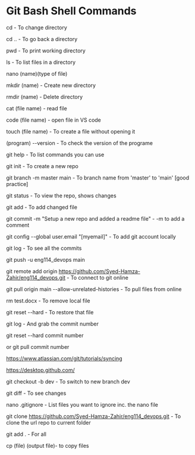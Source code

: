 # Git Bash Shell Commands

cd - To change directory

cd .. - To go back a directory

pwd - To print working directory

ls - To list files in a directory

nano (name)(type of file)

mkdir (name) - Create new directory

rmdir (name) - Delete directory

cat (file name) - read file

code (file name) - open file in VS code

touch (file name) - To create a file without opening it 

(program) --version - To check the version of the programe

git help - To list commands you can use 

git init - To create a new repo

git branch -m master main - To branch name from 'master' to 'main' [good practice]

git status - To view the repo, shows changes

git add - To add changed file

git commit -m "Setup a new repo and added a readme file" - -m to add a comment

git config --global user.email "[myemail]" - To add git account locally

git log - To see all the commits

git push -u eng114_devops main

git remote add origin https://github.com/Syed-Hamza-Zahir/eng114_devops.git - To connect to git online

git pull origin main --allow-unrelated-histories - To pull files from online

rm test.docx -  To remove local file 

git reset --hard - To restore that file

git log - And grab the commit number

git reset --hard commit number 

or git pull commit number

https://www.atlassian.com/git/tutorials/syncing

https://desktop.github.com/

git checkout -b dev - To switch to new branch dev

git diff - To see changes 

nano .gitignore - List files you want to ignore inc. the nano file

git clone https://github.com/Syed-Hamza-Zahir/eng114_devops.git - To clone the url repo to current folder 

git add . - For all

cp (file) (output file)- to copy files




